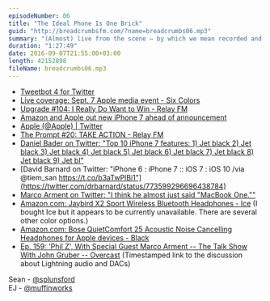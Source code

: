 ```yaml
---
episodeNumber: 06
title: "The Ideal Phone Is One Brick"
guid: "http://breadcrumbsfm.com/?name=breadcrumbs06.mp3"
summary: "(Almost) live from the scene – by which we mean recorded and released within hours of the Apple event – Sean and EJ discuss Apple's announcement of the iPhone 7 and Apple Watch Series 2."
duration: "1:27:49"
date: 2016-09-07T21:55:00+03:00
length: 42152898
fileName: breadcrumbs06.mp3
---
```


- [ Tweetbot 4 for Twitter](https://geo.itunes.apple.com/us/app/tweetbot-4-for-twitter/id1018355599)
- [ Live coverage: Sept. 7 Apple media event - Six Colors](https://sixcolors.com/post/2016/09/live-coverage-sept-7-apple-media-event/)
- [Upgrade #104: I Really Do Want to Win - Relay FM](https://www.relay.fm/upgrade/104)
- [ Amazon and Apple out new iPhone 7 ahead of announcement](https://www.engadget.com/2016/09/07/amazon-outs-new-iphone-7-accessories-ahead-of-event/)
- [Apple (@Apple) | Twitter](https://twitter.com/Apple)
- [The Prompt #20: TAKE ACTION - Relay FM](https://www.relay.fm/prompt/20)
- [Daniel Bader on Twitter: "Top 10 iPhone 7 features: 1) Jet black 2) Jet black 3) Jet black 4) Jet black 5) Jet black 6) Jet black 7) Jet black 8) Jet black 9) Jet bl"](https://twitter.com/journeydan/status/773582075416879104)
- [David Barnard on Twitter: "iPhone 6 : iPhone 7 :: iOS 7 : iOS 10 /via @tiem_san https://t.co/b3aTwPlBi1"](https://twitter.com/drbarnard/status/773599296696438784)
- [Marco Arment on Twitter: "I think he almost just said "MacBook One.""](https://twitter.com/marcoarment/status/773582744915939328)
- [Amazon.com: Jaybird X2 Sport Wireless Bluetooth Headphones - Ice](http://www.amazon.com/dp/B013HSW694/?tag=breadcrumbsfm-20) (I bought Ice but it appears to be currently unavailable. There are several other color options.)
- [Amazon.com: Bose QuietComfort 25 Acoustic Noise Cancelling Headphones for Apple devices - Black](http://www.amazon.com/dp/B00M1NEUKK/?tag=breadcrumbsfm-20)
- [Ep. 159: 'Phil Z', With Special Guest Marco Arment -- The Talk Show With John Gruber -- Overcast](https://overcast.fm/+Btuy7ZHOI/1:12:48) (Timestamped link to the discussion about Lightning audio and DACs)

Sean - [@splunsford](https://twitter.com/splunsford)  
EJ - [@muffinworks](https://twitter.com/muffinworks)